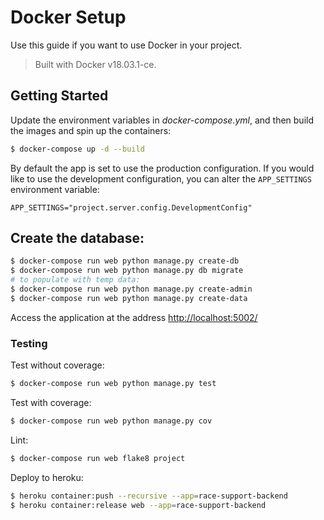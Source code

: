 # Docker Setup

Use this guide if you want to use Docker in your project.

> Built with Docker v18.03.1-ce.

## Getting Started

Update the environment variables in _docker-compose.yml_, and then build the images and spin up the containers:

```sh
$ docker-compose up -d --build
```

By default the app is set to use the production configuration. If you would like to use the development configuration, you can alter the `APP_SETTINGS` environment variable:

```
APP_SETTINGS="project.server.config.DevelopmentConfig"
```

## Create the database:

```sh
$ docker-compose run web python manage.py create-db
$ docker-compose run web python manage.py db migrate
# to populate with temp data:
$ docker-compose run web python manage.py create-admin
$ docker-compose run web python manage.py create-data
```

Access the application at the address [http://localhost:5002/](http://localhost:5002/)

### Testing

Test without coverage:

```sh
$ docker-compose run web python manage.py test
```

Test with coverage:

```sh
$ docker-compose run web python manage.py cov
```

Lint:

```sh
$ docker-compose run web flake8 project
```

Deploy to heroku:

```sh
$ heroku container:push --recursive --app=race-support-backend
$ heroku container:release web --app=race-support-backend
```
